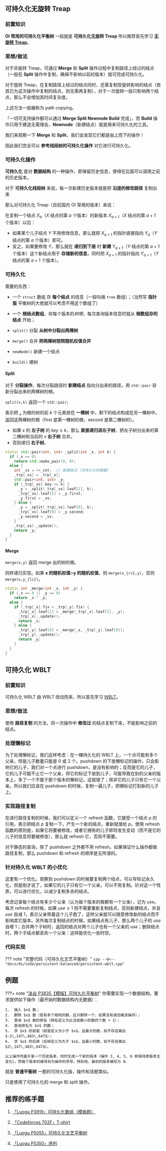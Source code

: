 ## 可持久化无旋转 Treap

### 前置知识

**OI 常用的可持久化平衡树** 一般就是 **可持久化无旋转 Treap** 所以推荐首先学习 [**无旋转 Treap**](./treap.md)。

### 思想/做法

对于非旋转 Treap，可通过 **Merge** 和 **Split** 操作过程中复制路径上经过的结点（一般在 **Split** 操作中复制，确保不影响以前的版本）就可完成可持久化。

对于旋转 Treap，在复制路径上经过的结点同时，还需复制受旋转影响的结点（若其已为这次操作中复制的结点，则无需再复制），对于一次旋转一般只影响两个结点，那么不会增加其时间复杂度。

上述方法一般被称为 path copying。

「一切可支持操作都可以通过 **Merge Split Newnode Build** 完成」，而 **Build** 操作只用于建造无需理会，**Newnode**（新建结点）就是用来可持久化的工具。

我们来观察一下 **Merge** 和 **Split**，我们会发现它们都是由上而下的操作！

因此我们完全可以 **参考线段树的可持久化操作** 对它进行可持久化。

### 可持久化操作

**可持久化** 是对 **数据结构** 的一种操作，即保留历史信息，使得在后面可以调用之前的历史版本。

对于 **可持久化线段树** 来说，每一次新建历史版本就是把 **沿途的修改路径** 复制出来

那么对可持久化 Treap（目前国内 OI 常用的版本）来说：

在复制一个结点 $X_{a}$（$X$ 结点的第 $a$ 个版本）的新版本 $X_{a+1}$（$X$ 结点的第 $a+1$ 个版本）以后：

-   如果某个儿子结点 $Y$ 不用修改信息，那么就把 $X_{a+1}$ 的指针直接指向 $Y_{a}$（$Y$ 结点的第 $a$ 个版本）即可。
-   反之，如果要修改 $Y$，那么就在 **递归到下层** 时 **新建**  $Y_{a+1}$（$Y$ 结点的第 $a+1$ 个版本）这个新结点用于 **存储新的信息**，同时把 $X_{a+1}$ 的指针指向 $Y_{a+1}$（$Y$ 结点的第 $a+1$ 个版本）。

### 可持久化

需要的东西：

-   一个 `struct` 数组 存 **每个结点** 的信息（一般叫做 `tree` 数组）；（当然写 **指针版** 平衡树的大佬就可以考虑不用这个数组了）

-   一个 **根结点数组**，存每个版本的*树根*，每次查询版本信息时就从 **根数组存的结点** 开始；

-   `split()` 分裂 **从树中分裂出两棵树**

-   `merge()` 合并 **把两棵树按照随机权值合并**

-   `newNode()` 新建一个结点

-   `build()` 建树

#### Split

对于 **分裂操作**，每次分裂路径时 **新建结点** 指向分出来的路径，用 `std::pair` 存新分裂出来的两棵树的根。

`split(x,k)` 返回一个 `std::pair`;

表示把 $_x$ 为根的树的前 $k$ 个元素放在 **一棵树** 中，剩下的结点构成在另一棵树中，返回这两棵树的根（first 是第一棵树的根，second 是第二棵树的）。

-   如果 $x$ 的 **左子树** 的 $key \geq k$，那么 **直接递归进左子树**，把左子树分出来的第二棵树和当前的 $x$  **右子树** 合并。
-   否则递归 **右子树**。

```cpp
static std::pair<int, int> _split(int _x, int k) {
  if (_x == 0)
    return std::make_pair(0, 0);
  else {
    int _vs = ++_cnt;  // 新建结点（可持久化的精髓）
    _trp[_vs] = _trp[_x];
    std::pair<int, int> _y;
    if (_trp[_vs].key <= k) {
      _y = _split(_trp[_vs].leaf[1], k);
      _trp[_vs].leaf[1] = _y.first;
      _y.first = _vs;
    } else {
      _y = _split(_trp[_vs].leaf[0], k);
      _trp[_vs].leaf[0] = _y.second;
      _y.second = _vs;
    }
    _trp[_vs]._update();
    return _y;
  }
}
```

#### Merge

`merge(x,y)` 返回 merge 出的树的根。

同样递归实现。如果 **x 的随机权值**>**y 的随机权值**，则 `merge(x_{rc},y)`，否则 `merge(x,y_{lc})`。

```cpp
static int _merge(int _x, int _y) {
  if (_x == 0 || _y == 0)
    return _x ^ _y;
  else {
    if (_trp[_x].fix < _trp[_y].fix) {
      _trp[_x].leaf[1] = _merge(_trp[_x].leaf[1], _y);
      _trp[_x]._update();
      return _x;
    } else {
      _trp[_y].leaf[0] = _merge(_x, _trp[_y].leaf[0]);
      _trp[_y]._update();
      return _y;
    }
  }
}
```

## 可持久化 WBLT

### 前置知识

可持久化 WBLT 由 WBLT 改动而来，所以首先学习 [WBLT](./wblt.md)。

### 思想/做法

使用 **路径复制** 的方法，将一次操作中 **修改过** 的结点复制下来，不能影响之前的结点。

### 处理懒标记

为了处理懒标记，我们这样考虑：在一棵持久化的 WBLT 上，一个点可能有多个父亲，但是儿子数量只能是 $0$ 或 $2$ 个。pushdown 的下放懒标记的操作，只会影响它的儿子，我们对一个点进行 pushdown，是没有影响的；反而是它的儿子，它的儿子可能不止它一个父亲，将它的标记下放到儿子，可能导致在别的父亲的版本上，多了一个不属于那个版本的懒标记，这就错了；除非它的儿子只有它一个父亲。所以我们应该在 pushdown 的时候，复制一遍儿子，把懒标记打到新的儿子上。

### 实现路径复制

在进行路径复制的时候，我们可以定义一个 refresh 函数，它接受一个结点 $p$ 的引用，表示把结点 $p$ 复制一下，产生一个新的结点，重新赋值给 $p$。使用 refresh 函数的原则是，如果它将要被修改，或者它拥有的儿子即将发生变动（而不是它的儿子的信息将要被修改），那么就 refresh 它，否则不需要。

对于静态的查询，除了 pushdown 之外都不用 refresh。如果保证什么操作都做路径复制，那么 pushdown 和 refresh 的顺序是无所谓的。

### 针对持久化 WBLT 的小优化

这里有一个优化。观察到 pushdown 的时候要复制两个结点，可以写标记永久化，但是刚才说了，如果它的儿子只有它一个父亲，可以不用复制。针对这一个性质，可以进行优化，以减少复制多余的结点。

考虑记录每个结点有多少个父亲（认为每个版本的根都有一个父亲），记为 $use$。每次 refresh 的时候，如果 $use\leq 1$ 则不需要重新复制结点，否则新建结点，并且 $use$ 自减 $1$，表示父亲带着这个儿子跑了，这样父亲就可以随意修改新的结点而不影响其它版本。另外每次复制结点的时候，如果结点有儿子，那么两个儿子的 $use$ 自增 $1$；合并两个子树时，返回的结点对两个儿子也有一个父亲的 $use$；删除结点时，两个子结点都丢失一个父亲：这样能优化一些时空。

### 代码实现

??? note "完整代码（可持久化文艺平衡树）"
    ```cpp
    --8<-- "docs/ds/code/persistent-balanced/persistent-wblt.cpp"
    ```

## 例题

???+ note "[洛谷 P3835【模版】可持久化平衡树](https://www.luogu.com.cn/problem/P3835)"
    你需要实现一个数据结构，要求提供如下操作（最开始时数据结构内无数据）：
    
    1.  插入 $x$ 数；
    2.  删除 $x$ 数（若有多个相同的数，应只删除一个，如果没有请忽略该操作）；
    3.  查询 $x$ 数的排名（排名定义为比当前数小的数的个数 + 1）；
    4.  查询排名为 $x$ 的数；
    5.  求 $x$ 的前驱（前驱定义为小于 $x$，且最大的数，如不存在输出 $-2\,147\,483\,647$）；
    6.  求 $x$ 的后继（后继定义为大于 $x$，且最小的数，如不存在输出 $2\,147\,483\,647$）。
    
    以上操作均基于某一个历史版本，同时生成一个新的版本（操作 3, 4, 5, 6 即保持原版本无变化）。而每个版本的编号则为操作的序号。特别地，最初的版本编号为 0。

就是 **普通平衡树** 一题的可持久化版，操作和该题类似。

只是使用了可持久化的 merge 和 split 操作。

## 推荐的练手题

1.  [「Luogu P3919」可持久化数组（模板题）](https://www.luogu.com.cn/problem/P3919)

2.  [「Codeforces 702F」T-shirt](http://codeforces.com/problemset/problem/702/F)

3.  [「Luogu P5055」可持久化文艺平衡树](https://www.luogu.com.cn/problem/P5055)

4.  [「Luogu P5350」序列](https://www.luogu.com.cn/problem/P5350)

